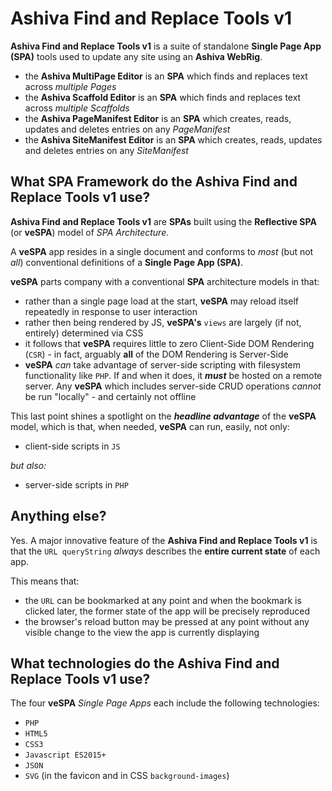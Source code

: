 # Ashiva Find and Replace Tools v1

**Ashiva Find and Replace Tools v1** is a suite of standalone **Single Page App (SPA)** tools used to update any site using an **Ashiva WebRig**.

 - the **Ashiva MultiPage Editor** is an **SPA** which finds and replaces text across *multiple Pages*
 - the **Ashiva Scaffold Editor** is an **SPA** which finds and replaces text across *multiple Scaffolds*
 - the **Ashiva PageManifest Editor** is an **SPA** which creates, reads, updates and deletes entries on any *PageManifest*
 - the **Ashiva SiteManifest Editor** is an **SPA** which creates, reads, updates and deletes entries on any *SiteManifest*

## What SPA Framework do the Ashiva Find and Replace Tools v1 use?

**Ashiva Find and Replace Tools v1** are **SPAs** built using the **Reflective SPA** (or **veSPA**) model of *SPA Architecture*.

A **veSPA** app resides in a single document and conforms to *most* (but not *all*) conventional definitions of a **Single Page App (SPA)**.

**veSPA** parts company with a conventional **SPA** architecture models in that:

 - rather than a single page load at the start, **veSPA** may reload itself repeatedly in response to user interaction
 - rather then being rendered by JS, **veSPA's** `views` are largely (if not, entirely) determined via CSS
 - it follows that **veSPA** requires little to zero Client-Side DOM Rendering (`CSR`) - in fact, arguably **all** of the DOM Rendering is Server-Side
 - **veSPA** *can* take advantage of server-side scripting with filesystem functionality like `PHP`. If and when it does, it ***must*** be hosted on a remote server. Any **veSPA** which includes server-side CRUD operations *cannot* be run "locally" - and certainly not offline

This last point shines a spotlight on the ***headline advantage*** of the **veSPA** model, which is that, when needed, **veSPA** can run, easily, not only:

 - client-side scripts in `JS`

*but also:*

 - server-side scripts in `PHP`

## Anything else?

Yes. A major innovative feature of the **Ashiva Find and Replace Tools v1** is that the `URL queryString` *always* describes the **entire current state** of each app.

This means that:

 - the `URL` can be bookmarked at any point and when the bookmark is clicked later, the former state of the app will be precisely reproduced
 - the browser's reload button may be pressed at any point without any visible change to the view the app is currently displaying


## What technologies do the Ashiva Find and Replace Tools v1 use?
The four **veSPA** *Single Page Apps* each include the following technologies:

 - `PHP`
 - `HTML5`
 - `CSS3`
 - `Javascript ES2015+`
 - `JSON`
 - `SVG` (in the favicon and in CSS `background-images`)
